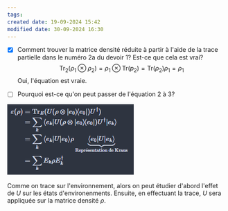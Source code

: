 ```yaml
---
tags: 
created date: 19-09-2024 15:42
modified date: 30-09-2024 16:30
---
```


- [x] Comment trouver la matrice densité réduite à partir à l'aide de la trace partielle dans le numéro 2a du devoir 1? Est-ce que cela est vrai?
$$
\mathrm{Tr}_{2}(\rho_{1} \otimes  \rho_{2}) = \rho_{1} \otimes  \mathrm{Tr}(p_{2}) = \mathrm{Tr}(\rho_{2}) \rho_{1} =\rho_{1}
$$
Oui, l'équation est vraie.

 - [ ] Pourquoi est-ce qu'on peut passer de l'équation 2 à 3?

![|250](Attachements/example-1.png)

Comme on trace sur l'environnement, alors on peut étudier d'abord l'effet de $U$ sur les états d'environenments. Ensuite, en effectuant la trace, $U$ sera appliquée sur la matrice densité $\rho$.





